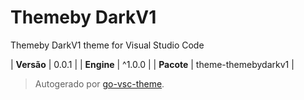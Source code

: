 # Themeby DarkV1

Themeby DarkV1 theme for Visual Studio Code

| **Versão** | 0.0.1 |
| **Engine** | ^1.0.0 |
| **Pacote** | theme-themebydarkv1 |

> Autogerado por [go-vsc-theme](https://github.com/natalbu/go-vsc-theme).

